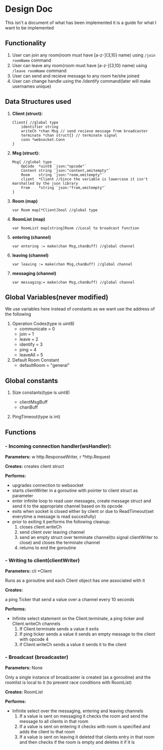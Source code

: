 # Design Doc
This isn't  a document of what has been implemented it is a guide for what I want to be implemented

## Functionality
1. User can join any room(room must have [a-z\-]{3,10} name) using ```/join roomName``` command
1. User can leave any room(room must have [a-z\-]{3,10} name) using ```/leave roomName``` command
1. User can send and recieve message to any room he/she joined
1. User can change handle using the /identify command(later will make usernames unique)


## Data Structures used
1. **Client (struct):**
	```golang
	Client{ //global type
		identifier string
		writeCh *chan Msg // send recieve message from broadcaster
		terminate *chan struct{} // terminate signal
		conn *websocket.Conn
	}
	```

1. **Msg (struct):**
	```golang
	Msg{ //global type
		OpCode  *uint8 `json:"opcode"`
		Content string `json:"content,omitempty"`
		Room    string `json:"room,omitempty"`
		client  *Client //Since the variable is lowercase it isn't marshalled by the json library
		From    *string `json:"from,omitempty"`
	}
	```

1. **Room (map)**
	```golang
	var Room map[*Client]bool //global type
	```

1. **RoomList (map)**
	```golang
	var RoomList map[string]Room //Local to broadcast function
	```

1. **entering (channel)**
	```golang
	var entering := make(chan Msg,chanBuff) //global channel
	```

1. **leaving (channel)**
	```golang
	var leaving := make(chan Msg,chanBuff) //global channel
	```

1. **messaging (channel)**
	```golang
	var messaging:= make(chan Msg,chanBuff) //global channel
	```

## Global Variables(never modified)
We use variables here instead of constants as we want use the address of the following
1. Operation Codes(type is uint8)
	- communicate = 0
	- join = 1
	- leave = 2
	- identify = 3
	- ping = 4
	- leaveAll = 5
1. Default Room Constant
	- defaultRoom = "general"

## Global constants
1. Size constants(type is uint8)
	- clientMsgBuff
	- chanBuff

1. PingTimeout(type is int)

## Functions

### - Incoming connection handler(wsHandler):
**Parameters:** w http.ResponseWriter, r \*http.Request

**Creates:** creates client struct 

**Performs:**
- upgrades connection to websocket
- starts clientWriter in a goroutine with pointer to client struct as parameter
- enter infinite loop to read user messages, create message struct and send it to the appropriate channel based on its opcode
- exits when socket is closed either by client or due to ReadTimeout(set everytime a message is read succesfully)
- prior to exiting it performs the following cleanup:
	1. closes client.writeCh
	1. send client over leaving channel
	1. send an empty struct over terminate channel(to signal clientWriter to close) and closes the terminate channel
	1. returns to end the goroutine

### - Writing to client(clientWriter)
**Parameters:** cli \*Client

Runs as a goroutine and each Client object has one associated with it

**Creates:**

 a ping Ticker that send a value over a channel every 10 seconds

**Performs:**
- Infinite select statement on the Client.terminate, a ping ticker and Client.writeCh channels
	1. If Client.terminate sends a value it exits
	2. If ping ticker sends a value it sends an empty message to the client with opcode 4
	3. if Client.writeCh sends a value it sends it to the client

### - Broadcast (broadcaster)
**Parameters:** None

Only a single instance of broadcaster is created (as a goroutine) and the roomlist is local to it (to prevent race conditions with RoomList)

**Creates:** RoomList

**Performs:**
- Infinite select over the messaging, entering and leaving channels
	1. If a value is sent on messaging it checks the room and send the message to all clients in that room
	1. If a value is sent on entering it checks with room is specified and adds the client to that room
	1. If a value is sent on leaving it deleted that clients entry in that room and then checks if the room is empty and deletes it if it is
